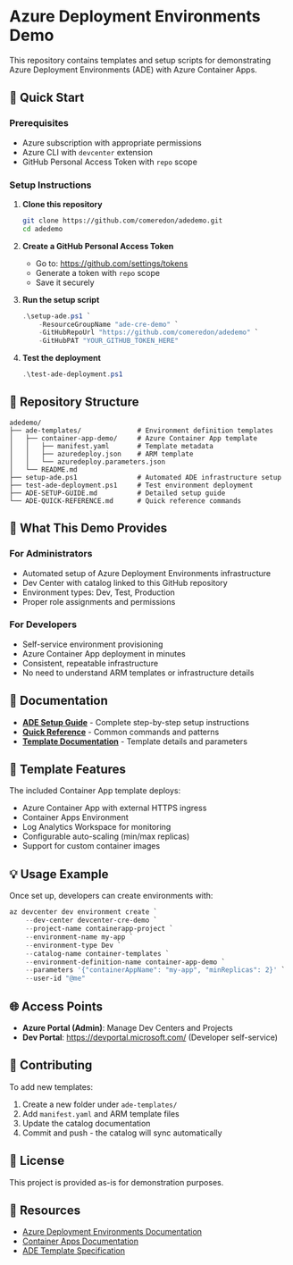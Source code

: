 # Azure Deployment Environments Demo

This repository contains templates and setup scripts for demonstrating Azure Deployment Environments (ADE) with Azure Container Apps.

## 🚀 Quick Start

### Prerequisites

- Azure subscription with appropriate permissions
- Azure CLI with `devcenter` extension
- GitHub Personal Access Token with `repo` scope

### Setup Instructions

1. **Clone this repository**
   ```bash
   git clone https://github.com/comeredon/adedemo.git
   cd adedemo
   ```

2. **Create a GitHub Personal Access Token**
   - Go to: https://github.com/settings/tokens
   - Generate a token with `repo` scope
   - Save it securely

3. **Run the setup script**
   ```powershell
   .\setup-ade.ps1 `
       -ResourceGroupName "ade-cre-demo" `
       -GitHubRepoUrl "https://github.com/comeredon/adedemo" `
       -GitHubPAT "YOUR_GITHUB_TOKEN_HERE"
   ```

4. **Test the deployment**
   ```powershell
   .\test-ade-deployment.ps1
   ```

## 📁 Repository Structure

```
adedemo/
├── ade-templates/              # Environment definition templates
│   ├── container-app-demo/     # Azure Container App template
│   │   ├── manifest.yaml       # Template metadata
│   │   ├── azuredeploy.json    # ARM template
│   │   └── azuredeploy.parameters.json
│   └── README.md
├── setup-ade.ps1               # Automated ADE infrastructure setup
├── test-ade-deployment.ps1     # Test environment deployment
├── ADE-SETUP-GUIDE.md          # Detailed setup guide
└── ADE-QUICK-REFERENCE.md      # Quick reference commands
```

## 🎯 What This Demo Provides

### For Administrators
- Automated setup of Azure Deployment Environments infrastructure
- Dev Center with catalog linked to this GitHub repository
- Environment types: Dev, Test, Production
- Proper role assignments and permissions

### For Developers
- Self-service environment provisioning
- Azure Container App deployment in minutes
- Consistent, repeatable infrastructure
- No need to understand ARM templates or infrastructure details

## 📖 Documentation

- **[ADE Setup Guide](ADE-SETUP-GUIDE.md)** - Complete step-by-step setup instructions
- **[Quick Reference](ADE-QUICK-REFERENCE.md)** - Common commands and patterns
- **[Template Documentation](ade-templates/README.md)** - Template details and parameters

## 🔧 Template Features

The included Container App template deploys:
- Azure Container App with external HTTPS ingress
- Container Apps Environment
- Log Analytics Workspace for monitoring
- Configurable auto-scaling (min/max replicas)
- Support for custom container images

## 💡 Usage Example

Once set up, developers can create environments with:

```powershell
az devcenter dev environment create `
    --dev-center devcenter-cre-demo `
    --project-name containerapp-project `
    --environment-name my-app `
    --environment-type Dev `
    --catalog-name container-templates `
    --environment-definition-name container-app-demo `
    --parameters '{"containerAppName": "my-app", "minReplicas": 2}' `
    --user-id "@me"
```

## 🌐 Access Points

- **Azure Portal (Admin)**: Manage Dev Centers and Projects
- **Dev Portal**: https://devportal.microsoft.com/ (Developer self-service)

## 🤝 Contributing

To add new templates:
1. Create a new folder under `ade-templates/`
2. Add `manifest.yaml` and ARM template files
3. Update the catalog documentation
4. Commit and push - the catalog will sync automatically

## 📝 License

This project is provided as-is for demonstration purposes.

## 🔗 Resources

- [Azure Deployment Environments Documentation](https://learn.microsoft.com/azure/deployment-environments/)
- [Container Apps Documentation](https://learn.microsoft.com/azure/container-apps/)
- [ADE Template Specification](https://learn.microsoft.com/azure/deployment-environments/configure-catalog)
